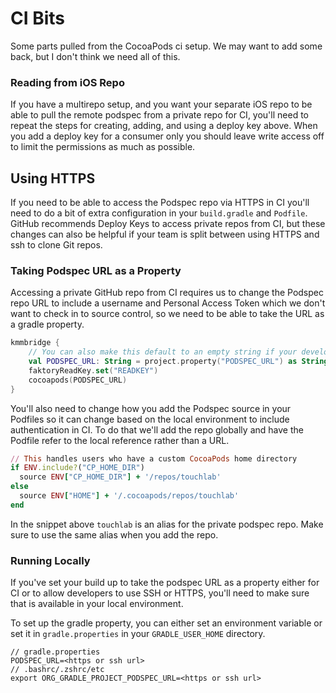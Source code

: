 # CI Bits

Some parts pulled from the CocoaPods ci setup. We may want to add some back, but I don't think we need all of this.

### Reading from iOS Repo
If you have a multirepo setup, and you want your separate iOS repo to be able to pull the remote podspec from a private repo
for CI, you'll need to repeat the steps for creating, adding, and using a deploy key above. When you add a deploy key for
a consumer only you should leave write access off to limit the permissions as much as possible.

[//]: # (See [the accompanying iOS repo]&#40;https://github.com/touchlab/FaktoryMultirepoDemoXcode&#41; for an example.)

## Using HTTPS
If you need to be able to access the Podspec repo via HTTPS in CI you'll need to do a bit of extra configuration in your
`build.gradle` and `Podfile`. GitHub recommends Deploy Keys to access private repos from CI, but these changes can also
be helpful if your team is split between using HTTPS and ssh to clone Git repos.

### Taking Podspec URL as a Property
Accessing a private GitHub repo from CI requires us to change the Podspec repo URL to include a username and Personal Access Token which
we don't want to check in to source control, so we need to be able to take the URL as a gradle property.

```kotlin
kmmbridge {
    // You can also make this default to an empty string if your developers don't need to run the publish task locally
    val PODSPEC_URL: String = project.property("PODSPEC_URL") as String
    faktoryReadKey.set("READKEY")
    cocoapods(PODSPEC_URL)
}
```

You'll also need to change how you add the Podspec source in your Podfiles so it can change based on the local environment
to include authentication in CI.
To do that we'll add the repo globally and have the Podfile refer to the local reference rather than a URL.

```ruby
// This handles users who have a custom CocoaPods home directory
if ENV.include?("CP_HOME_DIR")
  source ENV["CP_HOME_DIR"] + '/repos/touchlab'
else
  source ENV["HOME"] + '/.cocoapods/repos/touchlab'
end
```
In the snippet above `touchlab` is an alias for the private podspec repo. Make sure to use the same alias when you add the repo.

### Running Locally
If you've set your build up to take the podspec URL as a property either for CI or to allow developers to use SSH or HTTPS,
you'll need to make sure that is available in your local environment.

To set up the gradle property, you can either set an environment variable or set it in `gradle.properties` in your
`GRADLE_USER_HOME` directory.
```
// gradle.properties
PODSPEC_URL=<https or ssh url>
// .bashrc/.zshrc/etc 
export ORG_GRADLE_PROJECT_PODSPEC_URL=<https or ssh url> 
```